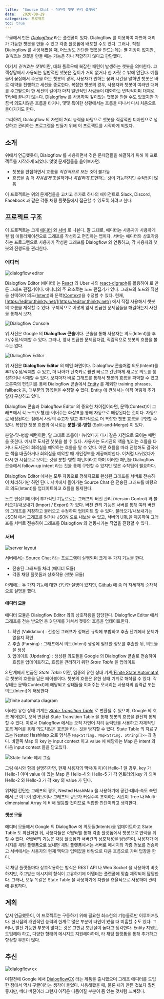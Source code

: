 ```yaml
---
title:  "Source Chat - 직관적 챗봇 관리 플랫폼"
date:   2020-08-29
categories: 프로젝트
toc: true
---
```


구글에서 만든 [*Dialogflow*](https://cloud.google.com/dialogflow) 라는 플랫폼이 있다.
Dialogflow 를 이용하여 자연어 처리가 가능한 챗봇을 만들 수 있고 각종 플랫폼에 배포할 수도 있다.
그러나, 직접 Dialogflow 를 사용해봤을 때, 어느정도 간단한 챗봇을 만드는데는 별 지장이 없지만, *깊이있는 챗봇*을 만들 때는 가능은 하나 적합하지 않다고 판단했다.

여기서 *깊이있는 챗봇*이란, 대화 플로우에 복잡한 패턴이 발생하는 챗봇을 의미한다.
고객상담에서 사용되는 일반적인 챗봇은 깊이가 거의 없거나 한 자릿 수 밖에 안된다.
예를 들어 꽃집에서 주문을 하는 챗봇의 경우, 사용자가 원하는 꽃과 시간을 말하면 챗봇은 바로 예약을 진행하고 세션을 종료한다.
복잡한 챗봇의 경우, 사용자와 챗봇이 여러번 대화를 주고받으며 한 세션의 길이가 마치 일반적인 사람들이 대화하듯 변칙적이며 대체로 한번에 끝나지 않는다.
Dialogflow 를 사용하여 깊이있는 챗봇을 만들 수도 있겠지만 가끔씩 의도치않은 흐름을 타거나, 몇몇 특이한 상황에서는 흐름을 떠나서 다시 처음으로 돌아가기도 한다.

그리하여, Dialogflow 의 자연어 처리 능력을 바탕으로 챗봇을 직감적인 디자인으로 생성하고 관리하는 프로그램을 만들기 위해 이 프로젝트를 시작하게 되었다.

## 소개

위에서 언급했듯이, Dialogflow 를 사용하면서 겪은 문제점들을 해결하기 위해 이 프로젝트를 시작하게 되었다.
몇몇 문제점들을 읊어보자면:
- 챗봇을 편집하면서 흐름을 *직감적으로 보는 것*이 불가능
- 흐름을 좀 더 *자유롭게* 조절하거나 *복잡하게* 표현하는 것이 가능하지만 수작업이 많음

이 프로젝트는 위의 문제점들을 고치고 추가로 하나의 에이전트로 Slack, Discord, Facebook 과 같은 각종 채팅 플랫폼에서 접근할 수 있도록 하려고 한다.

## 프로젝트 구조

이 프로젝트는 크게 [에디터](https://github.com/thinkty/dialogflow-editor) 와 [서버](https://github.com/thinkty/source-chat) 로 나뉜다.
말 그대로, 에디터는 사용자가 사용하게 될 웹 애플리케이션으로 그래프를 작성하고 편집하는 앱이다.
서버는 에디터와 상호작용하는 프로그램으로 사용자가 작성한 그래프를 Dialogflow 와 연동하고, 각 사용자와 챗봇의 진행도를 관리한다.

### 에디터

![dialogflow editor](/assets/images/2020-08-29-dialogflow-editor-3.png)

Dialogflow Editor (에디터) 는 [React](https://reactjs.org/) 와 Uber 사의 [react-digraph](https://github.com/uber/react-digraph)를 활용하여 로 만든 그래프 편집기이다.
에디터의 주 요소로는 노드 편집기가 있다.
그래프의 노드와 직선을 선택하여 의도([Intent](https://cloud.google.com/dialogflow/es/docs/intents-overview))와 문맥([Context](https://cloud.google.com/dialogflow/es/docs/contexts-overview))을 수정할 수 있다.
현재, [https://editor.thinkty.net/](https://editor.thinkty.net/) 에서 직접 사용해서 챗봇의 흐름을 제작할 수 있다.
구체적으로 어떻게 앞서 언급한 문제점들을 해결하는지 사진을 통해서 보자.

![Dialogflow Console](/assets/images/2020-08-29-dialogflow-editor-1.png)

위 사진은 Google 의 **Dialogflow 콘솔**이다.
콘솔을 통해 사용자는 의도(Intent)를 추가/수정/삭제할 수 있다.
그러나, 앞서 언급한 문제점처럼, 직감적으로 챗봇의 흐름을 볼 수는 없다.

![Dialogflow Editor](/assets/images/2020-08-29-dialogflow-editor-2.png)

위 사진은 **Dialogflow Editor** 의 메인 화면이다.
Dialogflow 콘솔처럼 의도(Intent)를 추가/수정/삭제할 수 있고, 더 나아가 단축키로 훨씬 빠르고 간단하게 새로운 의도를 생성하거나 삭제할 수 있다.
보자마자 바로 그래프를 통해서 챗봇의 흐름을 파악할 수 있고 오른쪽의 편집기를 통해 Dialogflow 콘솔에서 [Entity](https://cloud.google.com/dialogflow/es/docs/entities-overview) 를 제외한 training phrases, fallback 등, 대부분의 항목들을 수정할 수 있다.
Entity 에 관해서는 아직 어떻게 추가할지 구상하고 있다.

Dialogflow 콘솔과 Dialogflow Editor 의 중요한 차이점이라면, 문맥(Context)이 그래프에서 각 노드(도형)를 이어주는 화살표를 통해 자동으로 배정된다는 것이다.
자동으로 배정된다는 점에서 사람의 수고가 덜고 추가적으로 더 복잡한 챗봇 흐름을 구현할 수 있다.
복잡한 챗봇 흐름의 예시로는 **분할-및-병합** (Split-and-Merge) 이 있다.

분할-및-병합 패턴이란, 말 그대로 흐름이 나뉘었다가 다시 같은 지점으로 모이는 패턴을 뜻한다.
예시로 도서관 챗봇을 볼 수 있다.
사용자는 도서관의 책을 빌리는 흐름을 타거나 도서관의 회의실을 예약하는 흐름을 탈 수 있다.
어떤 흐름을 따라 진행해도 결국에는 책을 대출하거나 회의실을 예약할 때 개인정보를 제공해야한다.
이처럼 나뉘었다가 다시 한 시점으로 모이는 것을 분할-병합 패턴이라고 하며 이러한 패턴을 Dialogflow 콘솔에서 follow-up intent 라는 것을 통해 구현할 수 있지만 많은 수작업이 필요하다.

Dialogflow Editor 에서는 모두 자동으로 정해지므로 완성된 그래프를 서버로 전송하여 처리하기만 하면 된다.
서버에서 돌아가는 Source Chat 은 전송된 그래프를 바탕으로 의도(Intent)를 업데이트하고 흐름을 통제한다.

노드 편집기에 이어 부가적인 기능으로는 그래프의 버전 관리 (Version Control) 와 불러오기/내보내기 (Import / Export) 가 있다.
버전 관리 기능은 서버를 통해 여러 버전의 그래프를 저장하고 불러오고 수정하여 업데이트 할 수 있다.
불러오기/내보내기는 JSON 에서 그래프를 읽거나 JSON 으로 내보낼 수 있고, 서버의 URL을 제공하여 그래프를 서버로 전송하여 그래프를 Dialogflow 와 연동시키는 작업을 진행할 수 있다.

### 서버

![server layout](/assets/images/2020-08-29-dialogflow-editor-4.png)

서버에서는 Source Chat 라는 프로그램이 실행되며 크게 두 가지 기능을 한다.
- 전송된 그래프를 처리 (에디터 모듈)
- 각종 채팅 플랫폼과 상호작용 (챗봇 모듈)

아래에는 두 가지 기능에 대한 간단한 설명이 있지만, [Github](https://github.com/thinkty/source-chat) 에 좀 더 자세하게 순차적으로 설명을 했다.

#### 에디터 모듈

에디터 모듈은 Dialogflow Editor 와의 상호작용을 담당한다.
Dialogflow Editor 에서 그래프를 전송 받으면 총 3 단계를 거쳐서 챗봇의 흐름을 업데이트한다.

1. 확인 (Validation) : 전송된 그래프가 정해진 규칙에 부합하고 추출 단계에서 문제가 없을지 확인
2. 추출 (Parsing) : 그래프에서 의도(Intent) 생성에 필요한 정보를 추출한 뒤, 의도들을 생성
3. 업데이트 (Updating) : 생성된 의도들을 Google 의 Dialogflow 콘솔로 전송하여 흐름을 업데이트하고, 흐름을 관리하기 위한 *State Table* 을 업데이트

3 단계에서 언급된 *State Table* 이란, 일종의 유한 상태 기계[(Finite State Automata)](https://ko.wikipedia.org/wiki/%EC%9C%A0%ED%95%9C_%EC%83%81%ED%83%9C_%EA%B8%B0%EA%B3%84)로 챗봇의 흐름을 담은 테이블이다.
챗봇의 흐름은 유한 상태 기계로 해석될 수 있다.
각 상태는 문맥(Context)에 해당되고 상태들을 이어주는 모서리는 사용자의 입력값 또는 의도(Intent)에 해당한다.

![finite automata diagram](https://upload.wikimedia.org/wikipedia/commons/thumb/9/94/DFA_example_multiplies_of_3.svg/250px-DFA_example_multiplies_of_3.svg.png)

이러한 유한 상태 기계는 [*State Transition Table*](https://en.wikipedia.org/wiki/State_transition_table) 로 변환될 수 있으며, Google 의 흐름 제어없이, 오직 변환된 State Transition Table 을 통해 챗봇의 흐름을 완전히 통제할 수 있다.
이로서 Dialogflow 에서는 오직 자연어 처리 능력만을 사용하고 자체적인 흐름 제어를 통해 의도치않은 흐름을 타는 것을 방지할 수 있다.
State Table 의 자료구조는 Nested HashMap 으로 형식은 <code>Map&lt;String, Map&lt;String, String[]&gt;&gt;</code> 과 같다.
바깥쪽 Map 의 key 는 input context 이고 value 에 해당하는 Map 은 intent 와 다음 input context 들을 담고있다.

![State Table 예시 그림](/assets/images/2020-08-29-dialogflow-editor-5.png)

그림 예시와 함께 설명하자면, 현재 사용자의 맥락(위치)이 Hello-1 일 경우, key 가 Hello-1 이며 value 에 있는 Map 은 Hello-4 와 Hello-5 가 각 엔트리의 key 가 되며 Hello-2 와 Hello-3 가 각 key 의 value 가 된다.

위처럼 간단한 그래프의 경우, Nested HashMap 을 사용하기에 공간-대비-속도 측면에서 큰 이득이 없어보이나 그래프의 규모가 커질수록 조회하는 시간이 Tree 나 Multi-dimensional Array 에 비해 월등할 것이므로 적합한 판단이라고 생각한다.

#### 챗봇 모듈

에디터 모듈에서 Google 의 Dialogflow 에 의도들(Intents)을 업데이트하고 State Table 도 최신화한 뒤, 사용자들은 *어댑터*를 통해 각종 플랫폼에서 챗봇으로 연락을 취할 수 있다.
*어댑터*의 기능은 채팅 플랫폼과 서버간의 상호작용을 담당하며, 사용자가 메시지를 채팅 플랫폼으로 보내면 채팅 플랫폼에서는 서버로 메시지와 각종 정보를 전송하고 서버에서는 사용자의 현재 맥락과 입력값을 바탕으로 다음 흐름으로 가며 답장을 한다.

각 채팅 플랫폼마다 상호작용하는 방식은 REST API 나 Web Socket 을 사용하여 비슷하지만, 주고받는 메시지의 형식이 고유하기에 어댑터는 플랫폼에 맞춤 제작되어 담당한다.
그러나, 모두 똑같은 State Table 을 사용하기에 자원을 효율적으로 사용하며 관리에 유용하다.

## 계획

앞서 언급했듯이, 이 프로젝트는 구동하기 위해 필요한 최소한의 기능들로만 이루어져있다.
현시점의 개인적인 능력의 한계로 많은 부분이 타인이 봤을 때 미흡할 수도 있다.
그러나, 발전 가능한 부분이 많다는 것은 그만큼 포텐셜이 높다고 생각한다.
Entity 지원도 도입해야 하고, 다양한 형태의 메시지도 지원해야하며, 타 채팅 플랫폼을 통해 추가하고 향상할 부분이 많다.

## 추신

![dialogflow cx](/assets/images/2020-08-29-dialogflow-editor-6.png)

며칠전에 Google 에서 [DialogflowCX](https://cloud.google.com/dialogflow/cx/docs) 라는 제품을 출시했으며 그래프 에디터를 도입한 점에서 역시 구글이라는 생각이 들었다.
사용해봤을 때, 물론 내가 만든 것보다 훨씬 좋지만, 베타 버젼이라 그런지 아직은 다듬어질 부분이 좀 있는 것처럼 느껴졌다.
